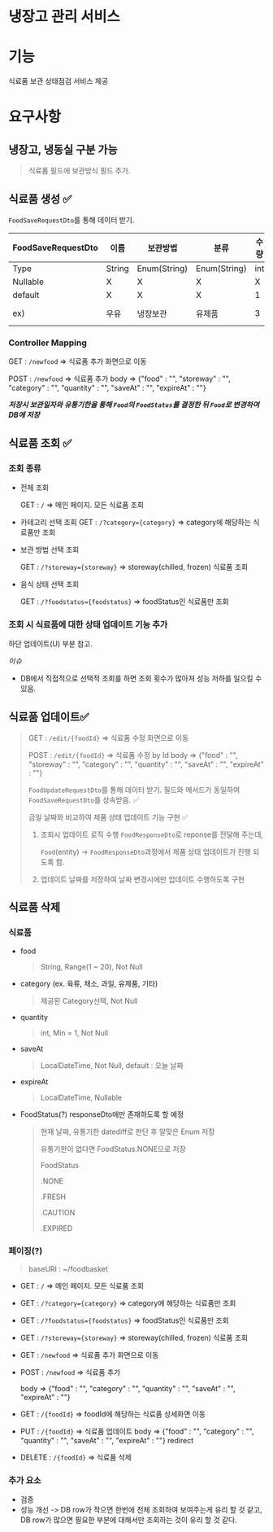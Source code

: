 # 냉장고 관리 서비스

# 기능

식료품 보관 상태점검 서비스 제공

# 요구사항

## **냉장고, 냉동실 구분 가능**

> 식료품 필드에 보관방식 필드 추가.

## **식료품 생성 ✅**

`FoodSaveRequestDto`를 통해 데이터 받기.

| FoodSaveRequestDto | 이름   | 보관방법     | 분류         | 수량 | 보관일자   | 유통기한   |
| ------------------ | ------ | ------------ | ------------ | ---- | ---------- | ---------- |
| Type               | String | Enum(String) | Enum(String) | int  | LocalDate  | LocalDate  |
| Nullable           | X      | X            | X            | X    | X          | O          |
| default            | X      | X            | X            | 1    | today      | X          |
| ex)                | 우유   | 냉장보관     | 유제품       | 3    | 2022-02-11 | 2022-02-21 |



### Controller Mapping

GET : `/newfood` => 식료품 추가 화면으로 이동

POST : `/newfood` => 식료품 추가
body => {"food" : "", "storeway" : "", "category" : "", "quantity" : "", "saveAt" : "", "expireAt" : ""}

***저장시 보관일자와 유통기한을 통해 `Food`의 `FoodStatus`를 결정한 뒤 `Food`로 변경하여 DB에 저장***



## **식료품 조회 ✅**

### 조회 종류

- 전체 조회

  GET :  `/` => 메인 페이지. 모든 식료품 조회

- 카테고리 선택 조회 
  GET : `/?category={category}` => category에 해당하는 식료품만 조회

- 보관 방법 선택 조회

  GET : `/?storeway={storeway}` => storeway(chilled, frozen) 식료품 조회

- 음식 상태 선택 조회 

  GET : `/?foodstatus={foodstatus}` => foodStatus인 식료품만 조회

### 조회 시 식료품에 대한 상태 업데이트 기능 추가

하단 업데이트(U) 부분 참고.

*이슈*

- DB에서 직접적으로 선택적 조회를 하면 조회 횟수가 많아져 성능 저하를 일으킬 수 있음.



## 식료품 업데이트✅

> GET : `/edit/{foodId}` => 식료품 수정 화면으로 이동
>
> POST : `/edit/{foodId}` => 식료품 수정 by Id 
> body => {"food" : "", "storeway" : "", "category" : "", "quantity" : "", "saveAt" : "", "expireAt" : ""}
>
> `FoodUpdateRequestDto`를 통해 데이터 받기. 필드와 메서드가 동일하여 `FoodSaveRequestDto`를 상속받음. ✅
>
> 금일 날짜와 비교하여 제품 상태 업데이트 기능 구현 ✅
>
> 1. 조회시 업데이트 로직 수행
>    `FoodResponseDto`로 reponse를 전달해 주는데,
>
>    `Food`(entity) -> `FoodResponseDto`과정에서 제품 상태 업데이트가 진행 되도록 함.
>
> 2. 업데이트 날짜를 저장하여 날짜 변경시에만 업데이트 수행하도록 구현

## 식료품 삭제



### **식료품**

- food

  > String, Range(1 ~ 20), Not Null

- category (ex. 육류, 채소, 과일, 유제품, 기타)

  > 제공된 Category선택, Not Null

- quantity

  > int, Min = 1, Not Null

- saveAt

  > LocalDateTime, Not Null, default : 오늘 날짜

- expireAt

  > LocalDateTime, Nullable

- FoodStatus(?) responseDto에만 존재하도록 할 예정

  > 현재 날짜, 유통기한 datediff로 판단 후 알맞은 Enum 저장
  >
  > 유통기한이 없다면 FoodStatus.NONE으로 저장
  >
  > FoodStatus
  >
  > .NONE
  >
  > .FRESH
  >
  > .CAUTION
  >
  > .EXPIRED

### **페이징(?)**

> baseURI : ~/foodbasket

- GET : `/` => 메인 페이지. 모든 식료품 조회

- GET : `/?category={category}` => category에 해당하는 식료품만 조회

- GET : `/?foodstatus={foodstatus}` => foodStatus인 식료품만 조회

- GET : `/?storeway={storeway}` => storeway(chilled, frozen) 식료품 조회

- GET : `/newfood` => 식료품 추가 화면으로 이동

- POST : `/newfood` => 식료품 추가

  body => {"food" : "", "category" : "", "quantity" : "", "saveAt" : "", "expireAt" : ""}

- GET : `/{foodId}` => foodId에 해당하는 식료품 상세화면 이동

- PUT : `/{foodId}` => 식료품 업데이트 body => {"food" : "", "category" : "", "quantity" : "", "saveAt" : "", "expireAt" : ""} redirect

- DELETE : `/{foodId}` => 식료품 삭제

### **추가 요소**

- 검증
- 성능 개선 -> DB row가 작으면 한번에 전체 조회하여 보여주는게 유리 할 것 같고, DB row가 많으면 필요한 부분에 대해서만 조회하는 것이 유리 할 것 같다.